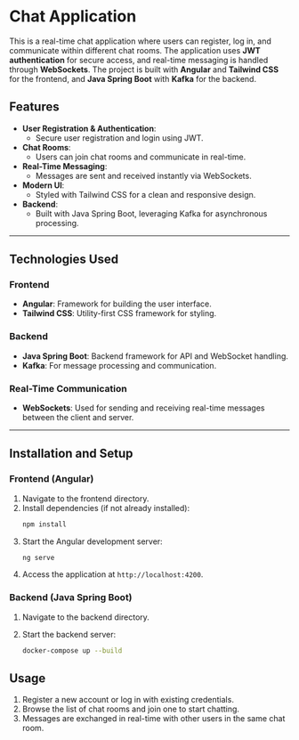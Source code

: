 # Chat Application

This is a real-time chat application where users can register, log in, and communicate within different chat rooms. The application uses **JWT authentication** for secure access, and real-time messaging is handled through **WebSockets**. The project is built with **Angular** and **Tailwind CSS** for the frontend, and **Java Spring Boot** with **Kafka** for the backend.

## Features

- **User Registration & Authentication**:
  - Secure user registration and login using JWT.
- **Chat Rooms**:
  - Users can join chat rooms and communicate in real-time.
- **Real-Time Messaging**:
  - Messages are sent and received instantly via WebSockets.
- **Modern UI**:
  - Styled with Tailwind CSS for a clean and responsive design.
- **Backend**:
  - Built with Java Spring Boot, leveraging Kafka for asynchronous processing.

---

## Technologies Used

### Frontend
- **Angular**: Framework for building the user interface.
- **Tailwind CSS**: Utility-first CSS framework for styling.

### Backend
- **Java Spring Boot**: Backend framework for API and WebSocket handling.
- **Kafka**: For message processing and communication.

### Real-Time Communication
- **WebSockets**: Used for sending and receiving real-time messages between the client and server.

---

## Installation and Setup

### Frontend (Angular)
1. Navigate to the frontend directory.
2. Install dependencies (if not already installed):
   ```bash
   npm install
   ```
3. Start the Angular development server:
   ```bash
   ng serve
   ```
4. Access the application at `http://localhost:4200`.

### Backend (Java Spring Boot)
1. Navigate to the backend directory.

2. Start the backend server:
    ```bash
   docker-compose up --build
   ```

## Usage
1. Register a new account or log in with existing credentials.
2. Browse the list of chat rooms and join one to start chatting.
3. Messages are exchanged in real-time with other users in the same chat room.